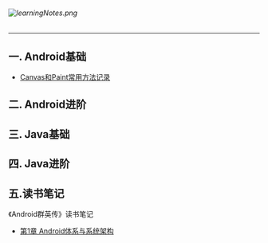 ###### ![learningNotes.png](https://upload-images.jianshu.io/upload_images/5231076-293abe105875badf.png?imageMogr2/auto-orient/strip%7CimageView2/2/w/1240)

---

## 一. Android基础

- [Canvas和Paint常用方法记录](https://github.com/Sunny8519/LearningNotes/blob/master/Part1/Android/%E8%87%AA%E5%AE%9A%E4%B9%89View/Canvas%E5%92%8CPaint%E7%9B%B8%E5%85%B3%E6%96%B9%E6%B3%95%E4%BD%BF%E7%94%A8%E8%AE%B0%E5%BD%95.md)



## 二. Android进阶



## 三. Java基础



## 四. Java进阶



## 五.读书笔记

《Android群英传》读书笔记

- [第1章 Android体系与系统架构](https://github.com/Sunny8519/LearningNotes/blob/master/ReadingNotes/%E7%AC%AC1%E7%AB%A0%20Android%E4%BD%93%E7%B3%BB%E4%B8%8E%E7%B3%BB%E7%BB%9F%E6%9E%B6%E6%9E%84.md)

